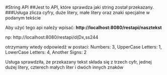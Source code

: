 #String API
##Jest to API, które sprawdza jaki string został przekazany.
###Usługa zlicza cyfry, duże litery, małe litery oraz znaki specjalne w podanym tekście

Aby użyć tego api należy wpisać:
**http://localhost:8080/restapi/nasztekst**

np: http://localhost:8080/restapi/d(Dx,ss244

otrzymamy wtedy odpowiedź w postaci:
Numbers: 3, UpperCase Letters: 1, LowerCase Letters: 4, Another Signs: 2

Usługa sprawdziła, że przekazany tekst składa się z trzech cyfr, jednej dużej litery, czterech małych liter i dwóch innych znaków

